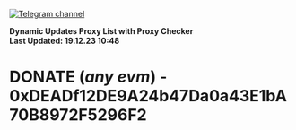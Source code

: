 [![Telegram channel](https://img.shields.io/endpoint?url=https://runkit.io/damiankrawczyk/telegram-badge/branches/master?url=https://t.me/n4z4v0d)](https://t.me/n4z4v0d) 

**Dynamic Updates Proxy List with Proxy Checker**  
**Last Updated: 19.12.23 10:48**

# DONATE (_any evm_) - 0xDEADf12DE9A24b47Da0a43E1bA70B8972F5296F2
